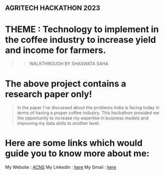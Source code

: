 ## AGRITECH HACKATHON 2023

# THEME : Technology to implement in the coffee industry to increase yield and income for farmers.

> > WALKTHROUGH BY SHASWATA SAHA

# The above project contains a research paper only!

> In the paper I've discussed about the problems India is facing today
> in terms of having a proper coffee industry. This hackathon provided
> me the opportunity to increase my expertise in buisness models and
> improving my data skills to another level.

# Here are some links which would guide you to know more about me:

My Website : [ACNS](https://acodernamedsubhro.web.app/)
My LinkedIn : [here](https://www.linkedin.com/in/shaswata-saha-74b209251/)
My Gmail : [here](mailto:shaswata.ssaha@gmail.com)
